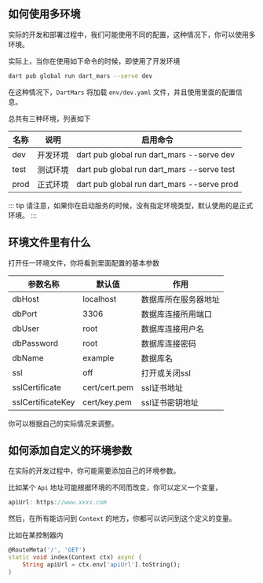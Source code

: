 ## 如何使用多环境

实际的开发和部署过程中，我们可能使用不同的配置，这种情况下，你可以使用多环境。

实际上，当你在使用如下命令的时候，即使用了开发环境

```bash
dart pub global run dart_mars --serve dev
```

在这种情况下，`DartMars` 将加载 `env/dev.yaml` 文件，并且使用里面的配置信息。

总共有三种环境，列表如下

| 名称      | 说明      |启用命令                                    |
| ----------|----------| -------------------------------------------| 
| dev       | 开发环境  | dart pub global run dart_mars --serve dev  | 
| test      | 测试环境  | dart pub global run dart_mars --serve test |
| prod      | 正式环境  | dart pub global run dart_mars --serve prod |

::: tip
请注意，如果你在启动服务的时候，没有指定环境类型，默认使用的是正式环境。
:::

## 环境文件里有什么

打开任一环境文件，你将看到里面配置的基本参数

| 参数名称          | 默认值        | 作用                |
| -----------------|---------------| -------------------| 
| dbHost           | localhost     | 数据库所在服务器地址 |
| dbPort           | 3306          | 数据库连接所用端口   |
| dbUser           | root          | 数据库连接用户名     |
| dbPassword       | root          | 数据库连接密码       |
| dbName           | example       | 数据库名            |
| ssl              | off           | 打开或关闭ssl       |
| sslCertificate   | cert/cert.pem | ssl证书地址        |
| sslCertificateKey| cert/key.pem  | ssl证书密钥地址    |

你可以根据自己的实际情况来调整。

## 如何添加自定义的环境参数

在实际的开发过程中，你可能需要添加自己的环境参数。

比如某个 `Api` 地址可能根据环境的不同而改变，你可以定义一个变量，

```dart
apiUrl: https://www.xxxx.com
```

然后，在所有能访问到 `Context` 的地方，你都可以访问到这个定义的变量。

比如在某控制器内

```dart
@RouteMeta('/', 'GET')
static void index(Context ctx) async {
    String apiUrl = ctx.env['apiUrl'].toString();
}
```



